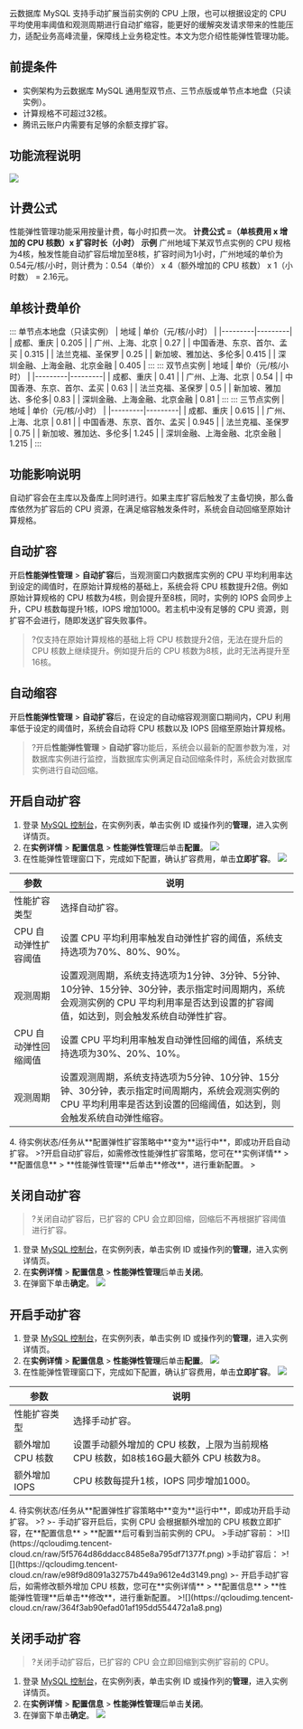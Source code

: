 ﻿云数据库 MySQL 支持手动扩展当前实例的 CPU 上限，也可以根据设定的 CPU 平均使用率阈值和观测周期进行自动扩缩容，能更好的缓解突发请求带来的性能压力，适配业务高峰流量，保障线上业务稳定性。本文为您介绍性能弹性管理功能。
## 前提条件
- 实例架构为云数据库 MySQL 通用型双节点、三节点版或单节点本地盘（只读实例）。
- 计算规格不可超过32核。
- 腾讯云账户内需要有足够的余额支撑扩容。

## 功能流程说明
![](https://qcloudimg.tencent-cloud.cn/raw/12405a966d14ed58cdf5eea71b093a22.png)

## 计费公式
性能弹性管理功能采用按量计费，每小时扣费一次。
**计费公式 =（单核费用 x 增加的 CPU 核数）x 扩容时长（小时）**
**示例**
广州地域下某双节点实例的 CPU 规格为4核，触发性能自动扩容后增加至8核，扩容时间为1小时，广州地域的单价为0.54元/核/小时，则计费为：0.54（单价） x 4（额外增加的 CPU 核数） x 1（小时数） = 2.16元。
## 单核计费单价
<dx-tabs>
::: 单节点本地盘（只读实例）
| 地域 | 单价（元/核/小时） |
|---------|---------|
| 成都、重庆 | 0.205 |
| 广州、上海、北京 | 0.27 |
| 中国香港、东京、首尔、孟买 | 0.315 |
| 法兰克福、圣保罗 | 0.25 |
| 新加坡、雅加达、多伦多| 0.415 |
| 深圳金融、上海金融、北京金融 | 0.405 |
:::
::: 双节点实例
| 地域 | 单价（元/核/小时） |
|---------|---------|
| 成都、重庆 | 0.41 |
| 广州、上海、北京 | 0.54 |
| 中国香港、东京、首尔、孟买 | 0.63 |
| 法兰克福、圣保罗 | 0.5 |
| 新加坡、雅加达、多伦多| 0.83 |
| 深圳金融、上海金融、北京金融 | 0.81 |
:::
::: 三节点实例
| 地域 | 单价（元/核/小时） |
|---------|---------|
| 成都、重庆 | 0.615 |
| 广州、上海、北京 | 0.81 |
| 中国香港、东京、首尔、孟买 | 0.945 |
| 法兰克福、圣保罗 | 0.75 |
| 新加坡、雅加达、多伦多| 1.245 |
| 深圳金融、上海金融、北京金融 | 1.215 |
:::
</dx-tabs>

## 功能影响说明
自动扩容会在主库以及备库上同时进行。如果主库扩容后触发了主备切换，那么备库依然为扩容后的 CPU 资源，在满足缩容触发条件时，系统会自动回缩至原始计算规格。
## 自动扩容
开启**性能弹性管理** > **自动扩容**后，当观测窗口内数据库实例的 CPU 平均利用率达到设定的阈值时，在原始计算规格的基础上，系统会将 CPU 核数提升2倍。例如原始计算规格的 CPU 核数为4核，则会提升至8核，同时，实例的 IOPS 会同步上升，CPU 核数每提升1核，IOPS 增加1000。若主机中没有足够的 CPU 资源，则扩容不会进行，随即发送扩容失败事件。
>?仅支持在原始计算规格的基础上将 CPU 核数提升2倍，无法在提升后的 CPU 核数上继续提升。例如提升后的 CPU 核数为8核，此时无法再提升至16核。
## 自动缩容
开启**性能弹性管理** > **自动扩容**后，在设定的自动缩容观测窗口期间内，CPU 利用率低于设定的阈值时，系统会自动将 CPU 核数以及 IOPS 回缩至原始计算规格。
>?开启**性能弹性管理** > **自动扩容**功能后，系统会以最新的配置参数为准，对数据库实例进行监控，当数据库实例满足自动回缩条件时，系统会对数据库实例进行自动回缩。

## 开启自动扩容
1. 登录 [MySQL 控制台](https://console.cloud.tencent.com/cdb/instance)，在实例列表，单击实例 ID 或操作列的**管理**，进入实例详情页。
2. 在**实例详情** > **配置信息** > **性能弹性管理**后单击**配置**。
![](https://qcloudimg.tencent-cloud.cn/raw/726361a70bffa314296e529e6f70a629.png)
3. 在性能弹性管理窗口下，完成如下配置，确认扩容费用，单击**立即扩容**。
![](https://qcloudimg.tencent-cloud.cn/raw/adbda640baae1c94129e7f5d550e5dd9.png)
<table>
<thead><tr><th>参数</th><th>说明</th></tr></thead>
<tbody>
<tr>
<td>性能扩容类型</td><td>选择自动扩容。</td></tr>
<tr>
<td>CPU 自动弹性扩容阈值</td><td>设置 CPU 平均利用率触发自动弹性扩容的阈值，系统支持选项为70%、80%、90%。</td></tr>
<tr>
<td>观测周期</td><td>设置观测周期，系统支持选项为1分钟、3分钟、5分钟、10分钟、15分钟、30分钟，表示指定时间周期内，系统会观测实例的 CPU 平均利用率是否达到设置的扩容阈值，如达到，则会触发系统自动弹性扩容。</td></tr>
<tr>
<td>CPU 自动弹性回缩阈值</td><td>设置 CPU 平均利用率触发自动弹性回缩的阈值，系统支持选项为30%、20%、10%。</td></tr>
<tr>
<td>观测周期</td><td>设置观测周期，系统支持选项为5分钟、10分钟、15分钟、30分钟，表示指定时间周期内，系统会观测实例的 CPU 平均利用率是否达到设置的回缩阈值，如达到，则会触发系统自动弹性缩容。</td></tr>
</tbody></table>
4. 待实例状态/任务从**配置弹性扩容策略中**变为**运行中**，即成功开启自动扩容。
>?开启自动扩容后，如需修改性能弹性扩容策略，您可在**实例详情** > **配置信息** > **性能弹性管理**后单击**修改**，进行重新配置。
>

## 关闭自动扩容
>?关闭自动扩容后，已扩容的 CPU 会立即回缩，回缩后不再根据扩容阈值进行扩容。
>
1. 登录 [MySQL 控制台](https://console.cloud.tencent.com/cdb/instance)，在实例列表，单击实例 ID 或操作列的**管理**，进入实例详情页。
2. 在**实例详情** > **配置信息** > **性能弹性管理**后单击**关闭**。
3. 在弹窗下单击**确定**。
![](https://qcloudimg.tencent-cloud.cn/raw/15a7839d8c564458d06b96ecedf8cf0e.png)

## 开启手动扩容
1. 登录 [MySQL 控制台](https://console.cloud.tencent.com/cdb/instance)，在实例列表，单击实例 ID 或操作列的**管理**，进入实例详情页。
2. 在**实例详情** > **配置信息** > **性能弹性管理**后单击**配置**。
![](https://qcloudimg.tencent-cloud.cn/raw/726361a70bffa314296e529e6f70a629.png)
3. 在性能弹性管理窗口下，完成如下配置，确认扩容费用，单击**立即扩容**。
![](https://qcloudimg.tencent-cloud.cn/raw/2d598eac0ec223756d1b5162124f7748.png)
<table>
<thead><tr><th>参数</th><th>说明</th></tr></thead>
<tbody>
<tr>
<td>性能扩容类型</td><td>选择手动扩容。</td></tr>
<tr>
<td>额外增加 CPU 核数</td><td>设置手动额外增加的 CPU 核数，上限为当前规格 CPU 核数，如8核16G最大额外 CPU 核数为8。</td></tr>
<tr>
<td>额外增加 IOPS</td><td>CPU 核数每提升1核，IOPS 同步增加1000。</td></tr>
</tbody></table>
4. 待实例状态/任务从**配置弹性扩容策略中**变为**运行中**，即成功开启手动扩容。
>?
>- 手动扩容开启后，实例 CPU 会根据额外增加的 CPU 核数立即扩容，在**配置信息** > **配置**后可看到当前实例的 CPU。
>手动扩容前：
>![](https://qcloudimg.tencent-cloud.cn/raw/5f5764d86ddacc8485e8a795df71377f.png)
>手动扩容后：
>![](https://qcloudimg.tencent-cloud.cn/raw/e98f9d8091a32757b449a9612e4d3149.png)
>- 开启手动扩容后，如需修改额外增加 CPU 核数，您可在**实例详情** > **配置信息** > **性能弹性管理**后单击**修改**，进行重新配置。
>![](https://qcloudimg.tencent-cloud.cn/raw/364f3ab90efad01af195dd554472a1a8.png)

## 关闭手动扩容
>?关闭手动扩容后，已扩容的 CPU 会立即回缩到实例扩容前的 CPU。
>
1. 登录 [MySQL 控制台](https://console.cloud.tencent.com/cdb/instance)，在实例列表，单击实例 ID 或操作列的**管理**，进入实例详情页。
2. 在**实例详情** > **配置信息** > **性能弹性管理**后单击**关闭**。
3. 在弹窗下单击**确定**。
![](https://qcloudimg.tencent-cloud.cn/raw/5ed85e3879ac7908019ded6b66592b4e.png)
